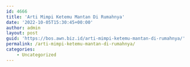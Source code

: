 ```yaml
---
id: 4666
title: 'Arti Mimpi Ketemu Mantan Di Rumahnya'
date: '2022-10-05T15:30:45+00:00'
author: admin
layout: post
guid: 'https://bos.awn.biz.id/arti-mimpi-ketemu-mantan-di-rumahnya/'
permalink: /arti-mimpi-ketemu-mantan-di-rumahnya/
categories:
    - Uncategorized
---
```



